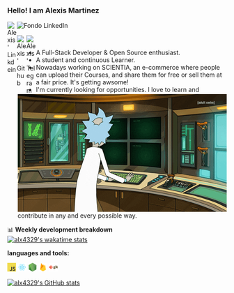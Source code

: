 ### Hello! I am Alexis Martinez
![Fondo LinkedIn](https://user-images.githubusercontent.com/83483042/138026525-cfdb5de7-ccfc-4ce3-9d08-526ffb3e81f7.png)
<a href="https://www.linkedin.com/in/alxmartinezr/">
  <img align="left" alt="Alexis' Linkdein" width="22px" src="https://cdn.jsdelivr.net/npm/simple-icons@v3/icons/linkedin.svg" />
</a>

<a href="https://github.com/alx4329">
  <img align="left" alt="Alexis' Github" width="22px" src="https://cdn.jsdelivr.net/npm/simple-icons@v3/icons/github.svg" />
</a>
<a href="https://t.me/alxmrtr">
  <img align="left" alt="Alexis' Telegram" width="22px" src="https://cdn.jsdelivr.net/npm/simple-icons@v3/icons/telegram.svg" />
</a>
<br />
<img align="right" alt="GIF" src="https://github.com/darshan-jain/darshan-jain/blob/master/rick.gif" />



- A Full-Stack Developer & Open Source enthusiast.
- A student and continuous Learner. 
- Nowadays working on SCIENTIA, an e-commerce where people can upload their Courses, and share them for free or sell them at a fair price. It's getting awsome! 
- I'm currently looking for opportunities. I love to learn and contribute in any and every possible way.



📊 **Weekly development breakdown**
<br />
[![alx4329's wakatime stats](https://github-readme-stats.vercel.app/api/wakatime?username=alxmr)](https://github.com/anuraghazra/github-readme-stats)

**languages and tools:**  

<code><img height="20" src="https://raw.githubusercontent.com/github/explore/80688e429a7d4ef2fca1e82350fe8e3517d3494d/topics/javascript/javascript.png"></code>
<code><img height="20" src="https://raw.githubusercontent.com/github/explore/80688e429a7d4ef2fca1e82350fe8e3517d3494d/topics/react/react.png"></code>
<code><img height="20" src="https://raw.githubusercontent.com/github/explore/80688e429a7d4ef2fca1e82350fe8e3517d3494d/topics/nodejs/nodejs.png"></code>
<code><img height="20" src="https://raw.githubusercontent.com/github/explore/80688e429a7d4ef2fca1e82350fe8e3517d3494d/topics/firebase/firebase.png"></code>
<code><img height="20" src="https://raw.githubusercontent.com/github/explore/80688e429a7d4ef2fca1e82350fe8e3517d3494d/topics/git/git.png"></code>
<br />

[![alx4329's GitHub stats](https://github-readme-stats.vercel.app/api?username=alx4329)](https://github.com/anuraghazra/github-readme-stats&bg_color=#000000)
